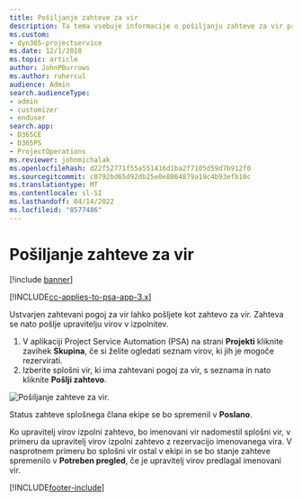```yaml
---
title: Pošiljanje zahteve za vir
description: Ta tema vsebuje informacije o pošiljanju zahteve za vir projekta.
ms.custom:
- dyn365-projectservice
ms.date: 12/1/2018
ms.topic: article
author: JohnPBurrows
ms.author: ruhercul
audience: Admin
search.audienceType:
- admin
- customizer
- enduser
search.app:
- D365CE
- D365PS
- ProjectOperations
ms.reviewer: johnmichalak
ms.openlocfilehash: d22f52771f55a551416d1ba2f7105d59d7b912f0
ms.sourcegitcommit: c0792bd65d92db25e0e8864879a19c4b93efb10c
ms.translationtype: MT
ms.contentlocale: sl-SI
ms.lasthandoff: 04/14/2022
ms.locfileid: "8577486"
---
```

# <a name="submitting-a-resource-request"></a>Pošiljanje zahteve za vir

[!include [banner](../includes/psa-now-project-operations.md)]

[!INCLUDE[cc-applies-to-psa-app-3.x](../includes/cc-applies-to-psa-app-3x.md)]

Ustvarjen zahtevani pogoj za vir lahko pošljete kot zahtevo za vir. Zahteva se nato pošlje upravitelju virov v izpolnitev.

1. V aplikaciji Project Service Automation (PSA) na strani **Projekti** kliknite zavihek **Skupina**, če si želite ogledati seznam virov, ki jih je mogoče rezervirati. 
2. Izberite splošni vir, ki ima zahtevani pogoj za vir, s seznama in nato kliknite **Pošlji zahtevo**.

![Pošiljanje zahteve za vir.](media/RM-how-to-18.png)

Status zahteve splošnega člana ekipe se bo spremenil v **Poslano**.

Ko upravitelj virov izpolni zahtevo, bo imenovani vir nadomestil splošni vir, v primeru da upravitelj virov izpolni zahtevo z rezervacijo imenovanega vira. V nasprotnem primeru bo splošni vir ostal v ekipi in se bo stanje zahteve spremenilo v **Potreben pregled**, če je upravitelj virov predlagal imenovani vir.


[!INCLUDE[footer-include](../includes/footer-banner.md)]
